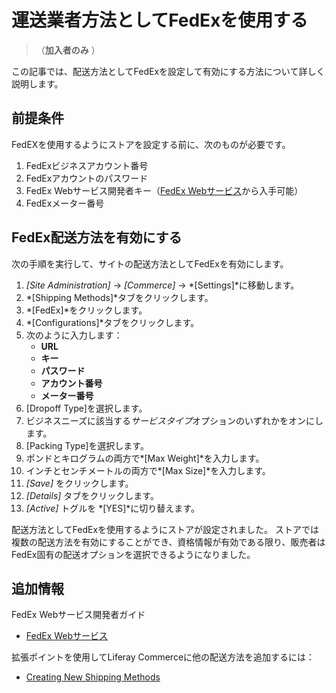 # 運送業者方法としてFedExを使用する

> （**加入者のみ** ）

この記事では、配送方法としてFedExを設定して有効にする方法について詳しく説明します。

## 前提条件

FedEXを使用するようにストアを設定する前に、次のものが必要です。

1.  FedExビジネスアカウント番号
2.  FedExアカウントのパスワード
3.  FedEx Webサービス開発者キー（[FedEx Webサービス](https://www.fedex.com/en-us/developer/web-services.html)から入手可能）
4.  FedExメーター番号

## FedEx配送方法を有効にする

次の手順を実行して、サイトの配送方法としてFedExを有効にします。

1.  *[Site Administration]* → *[Commerce]* → *[Settings]*に移動します。
2.  *[Shipping Methods]*タブをクリックします。
3.  *[FedEx]*をクリックします。
4.  *[Configurations]*タブをクリックします。
5.  次のように入力します：
      - **URL**
      - **キー**
      - **パスワード**
      - **アカウント番号**
      - **メーター番号**
6.  [Dropoff Type]を選択します。
7.  ビジネスニーズに該当する*サービスタイプ*オプションのいずれかをオンにします。
8.  [Packing Type]を選択します。
9.  ポンドとキログラムの両方で*[Max Weight]*を入力します。
10. インチとセンチメートルの両方で*[Max Size]*を入力します。
11. *[Save]* をクリックします。
12. *[Details]* タブをクリックします。
13. *[Active]* トグルを *[YES]*に切り替えます。

配送方法としてFedExを使用するようにストアが設定されました。 ストアでは複数の配送方法を有効にすることができ、資格情報が有効である限り、販売者はFedEx固有の配送オプションを選択できるようになりました。

## 追加情報

FedEx Webサービス開発者ガイド

  - [FedEx Webサービス](https://www.fedex.com/en-us/developer/web-services.html)

拡張ポイントを使用してLiferay Commerceに他の配送方法を追加するには：

  - [Creating New Shipping Methods](https://help.liferay.com/hc/en-us/articles/360020751831)

